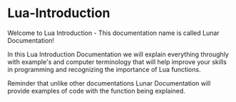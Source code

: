 # Lua-Introduction
Welcome to Lua Introduction - This documentation name is called Lunar Documentation!

In this Lua Introduction Documentation we will explain everything throughly with example's and computer terminology that will help improve your skills in programming and recognizing the importance of Lua functions.

Reminder that unlike other documentations Lunar Documentation will provide examples of code with the function being explained.

